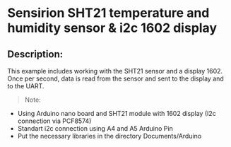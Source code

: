 Sensirion SHT21 temperature and humidity sensor & i2c 1602 display
===================
Description:
-------------

This example includes working with the SHT21 sensor and a display 1602. Once per second, data is read from the sensor and sent to the display and to the UART.

> Note:
 - Using Arduino nano board and SHT21 module with 1602 display (I2c connection via PCF8574)
 - Standart i2c connection using A4 and A5 Arduino Pin
 - Put the necessary libraries in the directory Documents/Arduino
